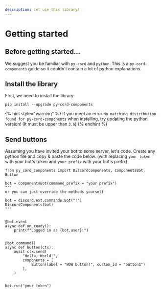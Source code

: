 ```yaml
---
description: Let use this library!
---
```


# Getting started

## Before getting started...

We suggest you be familiar with `py-cord` and `python`. This is a `py-cord-components` guide so it couldn't contain a lot of python explanations.

## Install the library

First, we need to install the library:

```
pip install --upgrade py-cord-components
```

{% hint style="warning" %}
If you meet an error `No matching distribution found for py-cord-components` when installing, try updating the python version! (It must be upper than `3.6`)
{% endhint %}

## Send buttons

Assuming you have invited your bot to some server, let's code. Create any python file and copy & paste the code below. (with replacing `your token` with your bot's token and `your prefix` with your bot's prefix)

```
from py_cord_components import DiscordComponents, ComponentsBot, Button

bot = ComponentsBot(command_prefix = "your prefix")
"""
or you can just override the methods yourself

bot = discord.ext.commands.Bot("!")
DiscordComponents(bot)
"""


@bot.event
async def on_ready():
    print(f"Logged in as {bot.user}!")


@bot.command()
async def button(ctx):
    await ctx.send(
        "Hello, World!",
        components = [
            Button(label = "WOW button!", custom_id = "button1")
        ],
    )


bot.run("your token")
```
